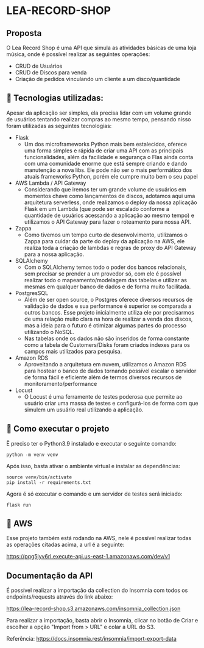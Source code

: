 # LEA-RECORD-SHOP

## Proposta

O Lea Record Shop é uma API que simula as atividades básicas de uma loja música, onde é possível realizar as seguintes operações:

- CRUD de Usuários
- CRUD de Discos para venda
- Criação de pedidos vinculando um cliente a um disco/quantidade

## 🧱 Tecnologias utilizadas:

Apesar da aplicação ser simples, ela precisa lidar com um volume grande de usuários tentando realizar compras ao mesmo tempo, pensando nisso foram utilizadas as seguintes tecnologias:

- Flask
    - Um dos microframeworks Python mais bem estalecidos, oferece uma forma simples e rápida de criar uma API com as principais funcionalidades, além da facilidade e segurança o Flas ainda conta com uma comunidade enorme que está sempre criando e dando manutenção a nova libs. Ele pode não ser o mais performático dos atuais frameworks Python, porém ele cumpre muito bem o seu papel
- AWS Lambda / API Gateway
    - Considerando que iremos ter um grande volume de usuários em momentos chave como lançamentos de discos, adotamos aqui uma arquitetura serverless, onde realizamos o deploy da nossa aplicação Flask em um Lambda (que pode ser escalado conforme a quantidade de usuários acessando a aplicação ao mesmo tempo) e utilizamos o API Gateway para fazer o roteamento para nossa API.
- Zappa
    - Como tivemos um tempo curto de desenvolvimento, utilizamos o Zappa para cuidar da parte do deploy da aplicação na AWS, ele realiza toda a criação de lambdas e regras de proxy do API Gateway para a nossa aplicação.
- SQLAlchemy
    - Com o SQLAlchemy temos todo o poder dos bancos relacionais, sem precisar se prender a um provedor só, com ele é possível realizar todo o mapeamento/modelagem das tabelas e utilizar as mesmas em qualquer banco de dados e de forma muito facilitada.
- PostgresSQL
    - Além de ser open source, o Postgres oferece diversos recursos de validação de dados e sua performance é superior se comparada a outros bancos. Esse projeto inicialmente utiliza ele por precisarmos de uma relação muito clara na hora de realizar a venda dos discos, mas a ideia para o futuro é otimizar algumas partes do processo utilizando o NoSQL.
    - Nas tabelas onde os dados não são inseridos de forma constante como a tabela de Customers/Disks foram criados indexes para os campos mais utilizados para pesquisa.
- Amazon RDS
    - Aproveitando a arquitetura em nuvem, utilizamos o Amazon RDS para hostear o banco de dados tornando possível escalar o servidor de forma fácil e eficiente além de termos diversos recursos de monitoramento/performance
- Locust
    - O Locust é uma ferramente de testes poderosa que permite ao usuário criar uma massa de testes e configurá-los de forma com que simulem um usuário real utilizando a aplicação.

## 🚀 Como executar o projeto

Ë preciso ter o Python3.9 instalado e executar o seguinte comando:

    python -m venv venv

Após isso, basta ativar o ambiente virtual e instalar as dependências:

    source venv/bin/activate
    pip install -r requirements.txt

Agora é só executar o comando e um servidor de testes será iniciado:

    flask run


## 🎲 AWS

Esse projeto também está rodando na AWS, nele é possível realizar todas as operações citadas acima, a url é a seguinte:

https://pqg5jyv6rl.execute-api.us-east-1.amazonaws.com/dev/v1

## Documentação da API

É possível realizar a importação da collection do Insomnia com todos os endpoints/requests através do link abaixo:

https://lea-record-shop.s3.amazonaws.com/insomnia_collection.json

Para realizar a importação, basta abrir o Insomnia, clicar no botão de Criar e escolher a opção "Import from > URL" e colar a URL do S3.

Referência: https://docs.insomnia.rest/insomnia/import-export-data
